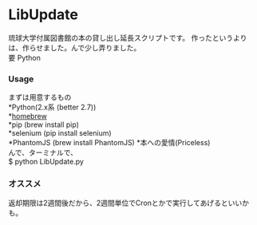 LibUpdate
=========

琉球大学付属図書館の本の貸し出し延長スクリプトです。 
作ったというよりは、作らせました。んで少し弄りました。  
要 Python  

### Usage  
まずは用意するもの  
*Python(2.x系 (better 2.7))  
*[homebrew](http://brew.sh/)  
*pip (brew install pip)  
*selenium (pip install selenium)  
*PhantomJS (brew install PhantomJS) 
*本への愛情(Priceless)  
んで、ターミナルで、  
$ python LibUpdate.py  
  
### オススメ  
返却期限は2週間後だから、2週間単位でCronとかで実行してあげるといいかも。  

